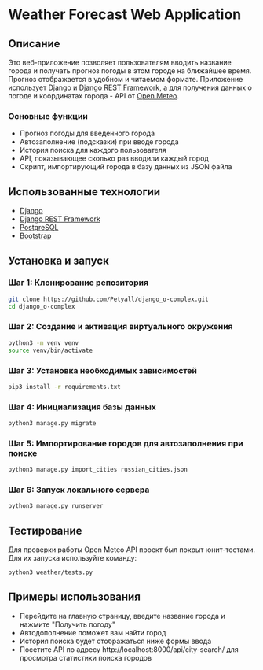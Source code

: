 # Weather Forecast Web Application

## Описание

Это веб-приложение позволяет пользователям вводить название города и получать прогноз погоды в этом городе на ближайшее время. Прогноз отображается в удобном и читаемом формате. Приложение использует [Django](https://www.djangoproject.com/) и [Django REST Framework](https://www.django-rest-framework.org/), а для получения данных о погоде и координатах города - API от [Open Meteo](https://open-meteo.com/).

### Основные функции

- Прогноз погоды для введенного города
- Автозаполнение (подсказки) при вводе города
- История поиска для каждого пользователя
- API, показывающее сколько раз вводили каждый город
- Скрипт, импортирующий города в базу данных из JSON файла

## Использованные технологии

- [Django](https://www.djangoproject.com/)
- [Django REST Framework](https://www.django-rest-framework.org/)
- [PostgreSQL](https://www.postgresql.org/)
- [Bootstrap](https://getbootstrap.com/)

## Установка и запуск

### Шаг 1: Клонирование репозитория

```bash
git clone https://github.com/Petyall/django_o-complex.git
cd django_o-complex
```

### Шаг 2: Создание и активация виртуального окружения 
```bash
python3 -m venv venv
source venv/bin/activate
```

### Шаг 3: Установка необходимых зависимостей 
```bash
pip3 install -r requirements.txt
```

### Шаг 4: Инициализация базы данных 
```bash
python3 manage.py migrate
```

### Шаг 5: Импортирование городов для автозаполнения при поиске 
```bash
python3 manage.py import_cities russian_cities.json 
```

### Шаг 6: Запуск локального сервера 
```bash
python3 manage.py runserver
```

## Тестирование
Для проверки работы Open Meteo API проект был покрыт юнит-тестами. Для их запуска используйте команду:
```bash
python3 weather/tests.py
```

## Примеры использования
- Перейдите на главную страницу, введите название города и нажмите "Получить погоду"
- Автодополнение поможет вам найти город
- История поиска будет отображаться ниже формы ввода
- Посетите API по адресу http://localhost:8000/api/city-search/ для просмотра статистики поиска городов